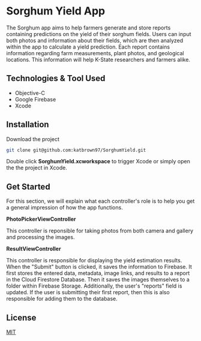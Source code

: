 # Sorghum Yield App

The Sorghum app aims to help farmers generate and store reports containing predictions on the yield of their sorghum fields. Users can input both photos and information about their fields, which are then analyzed within the app to calculate a yield prediction. Each report contains information regarding farm measurements, plant photos, and geological locations. This information will help K-State researchers and farmers alike.  

## Technologies & Tool Used

- Objective-C
- Google Firebase  
- Xcode

## Installation

Download the project 

```bash
git clone git@github.com:katbrown97/SorghumYield.git
```
Double click **SorghumYield.xcworkspace** to trigger Xcode or simply open the the project in Xcode.

## Get Started

For this section, we will explain what each controller's role is to help you get a general impression of how the app functions.

**PhotoPickerViewController**

This controller is reponsible for taking photos from both camera and gallery and processing the images.

**ResultViewController**

This controller is responsible for displaying the yield estimation results. When the "Submit" button is clicked, it saves the information to Firebase. It first stores the entered data, metadata, image links, and results to a report in the Cloud Firestore Database. Then it saves the images themselves to a folder within Firebase Storage. Additionally, the user's "reports" field is updated. If the user is submitting their first report, then this is also responsible for adding them to the database.

## License
[MIT](https://choosealicense.com/licenses/mit/)
